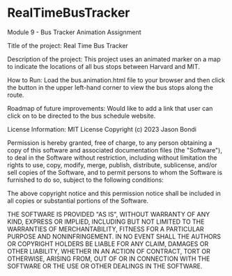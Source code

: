 # RealTimeBusTracker
Module 9 - Bus Tracker Animation Assignment

Title of the project: Real Time Bus Tracker

Description of the project: This project uses an animated marker on a map to indicate the locations of all bus stops between Harvard and MIT.

How to Run: Load the bus.animation.html file to your browser and then click the button in the upper left-hand corner to view the bus stops along the route.

Roadmap of future improvements: Would like to add a link that user can click on to be directed to the bus schedule website.

License Information: MIT License 
Copyright (c) 2023 Jason Bondi

Permission is hereby granted, free of charge, to any person obtaining a copy
of this software and associated documentation files (the "Software"), to deal
in the Software without restriction, including without limitation the rights
to use, copy, modify, merge, publish, distribute, sublicense, and/or sell
copies of the Software, and to permit persons to whom the Software is
furnished to do so, subject to the following conditions:

The above copyright notice and this permission notice shall be included in all
copies or substantial portions of the Software.

THE SOFTWARE IS PROVIDED "AS IS", WITHOUT WARRANTY OF ANY KIND, EXPRESS OR
IMPLIED, INCLUDING BUT NOT LIMITED TO THE WARRANTIES OF MERCHANTABILITY,
FITNESS FOR A PARTICULAR PURPOSE AND NONINFRINGEMENT. IN NO EVENT SHALL THE
AUTHORS OR COPYRIGHT HOLDERS BE LIABLE FOR ANY CLAIM, DAMAGES OR OTHER
LIABILITY, WHETHER IN AN ACTION OF CONTRACT, TORT OR OTHERWISE, ARISING FROM,
OUT OF OR IN CONNECTION WITH THE SOFTWARE OR THE USE OR OTHER DEALINGS IN THE
SOFTWARE.
